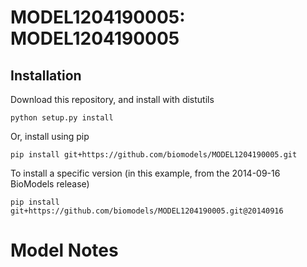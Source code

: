 # MODEL1204190005: MODEL1204190005

## Installation

Download this repository, and install with distutils

`python setup.py install`

Or, install using pip

`pip install git+https://github.com/biomodels/MODEL1204190005.git`

To install a specific version (in this example, from the 2014-09-16 BioModels release)

`pip install git+https://github.com/biomodels/MODEL1204190005.git@20140916`


# Model Notes



